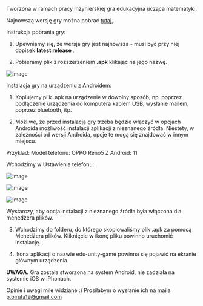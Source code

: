 


Tworzona w ramach pracy inżynierskiej gra edukacyjna ucząca matematyki.



Najnowszą wersję gry można pobrać <a href='https://github.com/pala19/edu-unity-game/releases/latest/'> tutaj </a>.


Instrukcja pobrania gry:

1) Upewniamy się, że wersja gry jest najnowsza - musi być przy niej dopisek <b>latest release </b>.

2) Pobieramy plik z rozszerzeniem <b>.apk</b> klikając na jego nazwę. 

![image](tutorial1.png)


Instalacja gry na urządzeniu z Androidem:

1) Kopiujemy plik .apk na urządzenie w dowolny sposób, np. poprzez podłączenie urządzenia do komputera kablem USB, wysłanie mailem, poprzez bluetooth, itp.

2) Możliwe, że przed instalacją gry trzeba będzie włączyć w opcjach Androida możliwość instalacji aplikacji z nieznanego źródła. Niestety, w zależności od wersji Androida, opcje te mogą się znajdować w innym miejscu.

Przykład: 
Model telefonu: OPPO Reno5 Z
Android: 11

Wchodzimy w Ustawienia telefonu:


![image](Screenshot_Android1.jpg)

 
![image](Screenshot_Android2.jpg)


![image](Screenshot_Android3.jpg)

Wystarczy, aby opcja instalacji z nieznanego źródła była włączona dla menedżera plików.

3) Wchodzimy do folderu, do którego skopiowaliśmy plik .apk za pomocą Menedżera plików. Kliknięcie w ikonę pliku powinno uruchomić instalację.


4) Ikona aplikacji o nazwie edu-unity-game powinna się pojawić na ekranie głównym urządzenia.


<b>UWAGA.</b> Gra została stworzona na system Android, nie zadziała na systemie iOS w iPhonach.






Opinie i uwagi mile widziane :) Prosiłabym o wysłanie ich na maila p.biruta19@gmail.com

